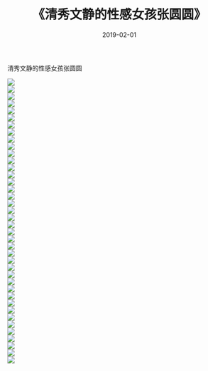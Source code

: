 ﻿---
layout: post
title:  《清秀文静的性感女孩张圆圆》
date:   2019-02-01
img: http://pic.660000.xyz/1:/唯美/2019/清秀文静的性感女孩张圆圆/000.jpg
categories: [美女, 清纯, 唯美]
---

清秀文静的性感女孩张圆圆

  ![](http://pic.660000.xyz/1:/唯美/2019/清秀文静的性感女孩张圆圆/001.jpg) <br> ![](http://pic.660000.xyz/1:/唯美/2019/清秀文静的性感女孩张圆圆/002.jpg) <br> ![](http://pic.660000.xyz/1:/唯美/2019/清秀文静的性感女孩张圆圆/003.jpg) <br> ![](http://pic.660000.xyz/1:/唯美/2019/清秀文静的性感女孩张圆圆/004.jpg) <br> ![](http://pic.660000.xyz/1:/唯美/2019/清秀文静的性感女孩张圆圆/005.jpg) <br> ![](http://pic.660000.xyz/1:/唯美/2019/清秀文静的性感女孩张圆圆/006.jpg) <br> ![](http://pic.660000.xyz/1:/唯美/2019/清秀文静的性感女孩张圆圆/007.jpg) <br> ![](http://pic.660000.xyz/1:/唯美/2019/清秀文静的性感女孩张圆圆/008.jpg) <br> ![](http://pic.660000.xyz/1:/唯美/2019/清秀文静的性感女孩张圆圆/009.jpg) <br> ![](http://pic.660000.xyz/1:/唯美/2019/清秀文静的性感女孩张圆圆/010.jpg) <br> ![](http://pic.660000.xyz/1:/唯美/2019/清秀文静的性感女孩张圆圆/011.jpg) <br> ![](http://pic.660000.xyz/1:/唯美/2019/清秀文静的性感女孩张圆圆/012.jpg) <br> ![](http://pic.660000.xyz/1:/唯美/2019/清秀文静的性感女孩张圆圆/013.jpg) <br> ![](http://pic.660000.xyz/1:/唯美/2019/清秀文静的性感女孩张圆圆/014.jpg) <br> ![](http://pic.660000.xyz/1:/唯美/2019/清秀文静的性感女孩张圆圆/015.jpg) <br> ![](http://pic.660000.xyz/1:/唯美/2019/清秀文静的性感女孩张圆圆/016.jpg) <br> ![](http://pic.660000.xyz/1:/唯美/2019/清秀文静的性感女孩张圆圆/017.jpg) <br> ![](http://pic.660000.xyz/1:/唯美/2019/清秀文静的性感女孩张圆圆/018.jpg) <br> ![](http://pic.660000.xyz/1:/唯美/2019/清秀文静的性感女孩张圆圆/019.jpg) <br> ![](http://pic.660000.xyz/1:/唯美/2019/清秀文静的性感女孩张圆圆/020.jpg) <br> ![](http://pic.660000.xyz/1:/唯美/2019/清秀文静的性感女孩张圆圆/021.jpg) <br> ![](http://pic.660000.xyz/1:/唯美/2019/清秀文静的性感女孩张圆圆/022.jpg) <br> ![](http://pic.660000.xyz/1:/唯美/2019/清秀文静的性感女孩张圆圆/023.jpg) <br> ![](http://pic.660000.xyz/1:/唯美/2019/清秀文静的性感女孩张圆圆/024.jpg) <br> ![](http://pic.660000.xyz/1:/唯美/2019/清秀文静的性感女孩张圆圆/025.jpg) <br> ![](http://pic.660000.xyz/1:/唯美/2019/清秀文静的性感女孩张圆圆/026.jpg) <br> ![](http://pic.660000.xyz/1:/唯美/2019/清秀文静的性感女孩张圆圆/027.jpg) <br> ![](http://pic.660000.xyz/1:/唯美/2019/清秀文静的性感女孩张圆圆/028.jpg) <br> ![](http://pic.660000.xyz/1:/唯美/2019/清秀文静的性感女孩张圆圆/029.jpg) <br> ![](http://pic.660000.xyz/1:/唯美/2019/清秀文静的性感女孩张圆圆/030.jpg) <br> ![](http://pic.660000.xyz/1:/唯美/2019/清秀文静的性感女孩张圆圆/031.jpg) <br> ![](http://pic.660000.xyz/1:/唯美/2019/清秀文静的性感女孩张圆圆/032.jpg) <br> ![](http://pic.660000.xyz/1:/唯美/2019/清秀文静的性感女孩张圆圆/033.jpg) <br> ![](http://pic.660000.xyz/1:/唯美/2019/清秀文静的性感女孩张圆圆/034.jpg) <br> ![](http://pic.660000.xyz/1:/唯美/2019/清秀文静的性感女孩张圆圆/035.jpg) <br> ![](http://pic.660000.xyz/1:/唯美/2019/清秀文静的性感女孩张圆圆/036.jpg) <br> ![](http://pic.660000.xyz/1:/唯美/2019/清秀文静的性感女孩张圆圆/037.jpg) <br> ![](http://pic.660000.xyz/1:/唯美/2019/清秀文静的性感女孩张圆圆/038.jpg) <br> ![](http://pic.660000.xyz/1:/唯美/2019/清秀文静的性感女孩张圆圆/039.jpg) <br> ![](http://pic.660000.xyz/1:/唯美/2019/清秀文静的性感女孩张圆圆/040.jpg) <br>
